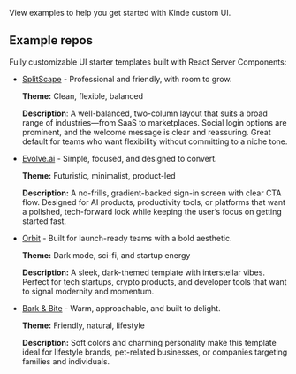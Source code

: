 
View examples to help you get started with Kinde custom UI.

## Example repos

Fully customizable UI starter templates built with React Server Components:

- [SplitScape](https://github.com/kinde-starter-kits/custom-ui-splitscape) - Professional and friendly, with room to grow.

  **Theme:** Clean, flexible, balanced

  **Description**: A well-balanced, two-column layout that suits a broad range of industries—from SaaS to marketplaces. Social login options are prominent, and the welcome message is clear and reassuring. Great default for teams who want flexibility without committing to a niche tone.

- [Evolve.ai](https://github.com/kinde-starter-kits/custom-ui-evolve-ai) - Simple, focused, and designed to convert.

  **Theme:** Futuristic, minimalist, product-led

  **Description:** A no-frills, gradient-backed sign-in screen with clear CTA flow. Designed for AI products, productivity tools, or platforms that want a polished, tech-forward look while keeping the user’s focus on getting started fast.

- [Orbit](https://github.com/kinde-starter-kits/custom-ui-orbit) - Built for launch-ready teams with a bold aesthetic.

  **Theme:** Dark mode, sci-fi, and startup energy

  **Description:** A sleek, dark-themed template with interstellar vibes. Perfect for tech startups, crypto products, and developer tools that want to signal modernity and momentum.

- [Bark & Bite](https://github.com/kinde-starter-kits/custom-ui-barknbite) - Warm, approachable, and built to delight.

  **Theme:** Friendly, natural, lifestyle

  **Description:** Soft colors and charming personality make this template ideal for lifestyle brands, pet-related businesses, or companies targeting families and individuals.
